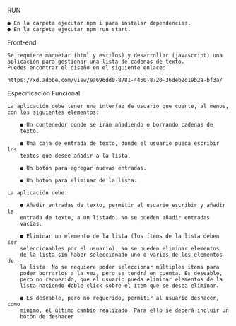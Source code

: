 RUN

    ● En la carpeta ejecutar npm i para instalar dependencias.
    ● En la carpeta ejecutar npm run start.

Front-end

    Se requiere maquetar (html y estilos) y desarrollar (javascript) una
    aplicación para gestionar una lista de cadenas de texto.
    Puedes encontrar el diseño en el siguiente enlace:

    https://xd.adobe.com/view/ea696dd0-8781-4460-8720-36deb2d19b2a-bf3a/


Especificación Funcional

    La aplicación debe tener una interfaz de usuario que cuente, al menos,
    con los siguientes elementos:

        ● Un contenedor donde se irán añadiendo o borrando cadenas de
        texto.

        ● Una caja de entrada de texto, donde el usuario pueda escribir los
        textos que desee añadir a la lista.

        ● Un botón para agregar nuevas entradas.

        ● Un botón para eliminar de la lista.

    La aplicación debe:

        ● Añadir entradas de texto, permitir al usuario escribir y añadir la
        entrada de texto, a un listado. No se pueden añadir entradas
        vacías.

        ● Eliminar un elemento de la lista (los ítems de la lista deben ser
        seleccionables por el usuario). No se pueden eliminar elementos
        de la lista sin haber seleccionado uno o varios de los elementos de
        la lista. No se requiere poder seleccionar múltiples items para
        poder borrarlos a la vez, pero se tendrá en cuenta. Es deseable,
        pero no requerido, que el usuario pueda eliminar elementos de la
        lista haciendo doble click sobre el ítem que se desea eliminar.

        ● Es deseable, pero no requerido, permitir al usuario deshacer, como
        mínimo, el último cambio realizado. Para ello se deberá incluir un
        botón de deshacer